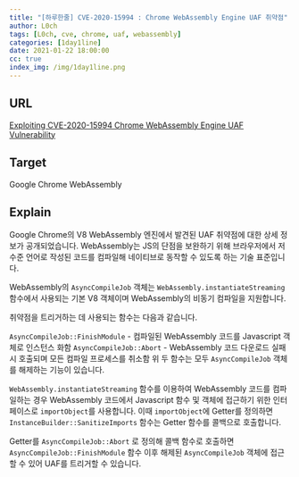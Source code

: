 ```yaml
---
title: "[하루한줄] CVE-2020-15994 : Chrome WebAssembly Engine UAF 취약점"
author: L0ch
tags: [L0ch, cve, chrome, uaf, webassembly]
categories: [1day1line]
date: 2021-01-22 18:00:00
cc: true
index_img: /img/1day1line.png
---
```


## URL

[Exploiting CVE-2020-15994 Chrome WebAssembly Engine UAF Vulnerability](https://blog.br0vvnn.io/pages/blogpost.aspx?id=5)

## Target

Google Chrome WebAssembly

## Explain
Google Chrome의 V8 WebAssembly 엔진에서 발견된 UAF 취약점에 대한 상세 정보가 공개되었습니다. WebAssembly는 JS의 단점을 보완하기 위해 브라우저에서 저수준 언어로 작성된 코드를 컴파일해 네이티브로 동작할 수 있도록 하는 기술 표준입니다.

WebAssembly의 `AsyncCompileJob` 객체는 `WebAssembly.instantiateStreaming` 함수에서 사용되는 기본 V8 객체이며 WebAssembly의 비동기 컴파일을 지원합니다. 

취약점을 트리거하는 데 사용되는 함수는 다음과 같습니다.

`AsyncCompileJob::FinishModule` - 컴파일된 WebAssembly 코드를 Javascript 객체로 인스턴스 화함
`AsyncCompileJob::Abort` - WebAssembly 코드 다운로드 실패 시 호출되며 모든 컴파일 프로세스를 취소함
위 두 함수는 모두 `AsyncCompileJob` 객체를 해제하는 기능이 있습니다.

`WebAssembly.instantiateStreaming` 함수를 이용하여 WebAssembly 코드를 컴파일하는 경우 WebAssembly 코드에서 Javascript 함수 및 객체에 접근하기 위한 인터페이스로 `importObject`를 사용합니다. 이때 `importObject`에 Getter를 정의하면 `InstanceBuilder::SanitizeImports` 함수는 Getter 함수를 콜백으로 호출합니다.

Getter를  `AsyncCompileJob::Abort` 로 정의해 콜백 함수로 호출하면 `AsyncCompileJob::FinishModule` 함수 이후 해제된 `AsyncCompileJob` 객체에 접근할 수 있어 UAF를 트리거할 수 있습니다.